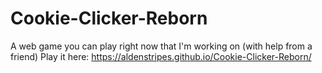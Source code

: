 # Cookie-Clicker-Reborn
A web game you can play right now that I'm working on (with help from a friend)
Play it here: https://aldenstripes.github.io/Cookie-Clicker-Reborn/
